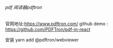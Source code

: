 ###### pdf 阅读器pdftron
 官网地址:https://www.pdftron.com/
github demo : https://github.com/PDFTron/pdf-in-react

安装 yarn add @pdftron/webviewer
